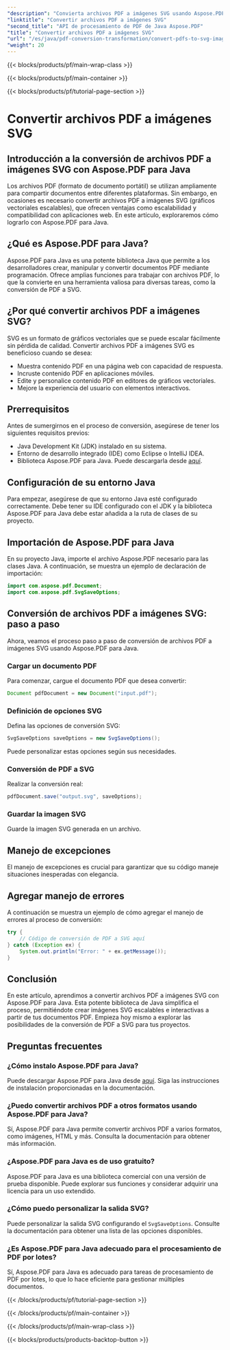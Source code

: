 ```yaml
---
"description": "Convierta archivos PDF a imágenes SVG usando Aspose.PDF para Java&#58; guía paso a paso para una conversión fluida de PDF a SVG con Aspose.PDF para Java."
"linktitle": "Convertir archivos PDF a imágenes SVG"
"second_title": "API de procesamiento de PDF de Java Aspose.PDF"
"title": "Convertir archivos PDF a imágenes SVG"
"url": "/es/java/pdf-conversion-transformation/convert-pdfs-to-svg-images/"
"weight": 20
---
```


{{< blocks/products/pf/main-wrap-class >}}

{{< blocks/products/pf/main-container >}}

{{< blocks/products/pf/tutorial-page-section >}}

# Convertir archivos PDF a imágenes SVG


## Introducción a la conversión de archivos PDF a imágenes SVG con Aspose.PDF para Java

Los archivos PDF (formato de documento portátil) se utilizan ampliamente para compartir documentos entre diferentes plataformas. Sin embargo, en ocasiones es necesario convertir archivos PDF a imágenes SVG (gráficos vectoriales escalables), que ofrecen ventajas como escalabilidad y compatibilidad con aplicaciones web. En este artículo, exploraremos cómo lograrlo con Aspose.PDF para Java.

## ¿Qué es Aspose.PDF para Java?

Aspose.PDF para Java es una potente biblioteca Java que permite a los desarrolladores crear, manipular y convertir documentos PDF mediante programación. Ofrece amplias funciones para trabajar con archivos PDF, lo que la convierte en una herramienta valiosa para diversas tareas, como la conversión de PDF a SVG.

## ¿Por qué convertir archivos PDF a imágenes SVG?

SVG es un formato de gráficos vectoriales que se puede escalar fácilmente sin pérdida de calidad. Convertir archivos PDF a imágenes SVG es beneficioso cuando se desea:

- Muestra contenido PDF en una página web con capacidad de respuesta.
- Incruste contenido PDF en aplicaciones móviles.
- Edite y personalice contenido PDF en editores de gráficos vectoriales.
- Mejore la experiencia del usuario con elementos interactivos.

## Prerrequisitos

Antes de sumergirnos en el proceso de conversión, asegúrese de tener los siguientes requisitos previos:

- Java Development Kit (JDK) instalado en su sistema.
- Entorno de desarrollo integrado (IDE) como Eclipse o IntelliJ IDEA.
- Biblioteca Aspose.PDF para Java. Puede descargarla desde [aquí](https://releases.aspose.com/pdf/java/).

## Configuración de su entorno Java

Para empezar, asegúrese de que su entorno Java esté configurado correctamente. Debe tener su IDE configurado con el JDK y la biblioteca Aspose.PDF para Java debe estar añadida a la ruta de clases de su proyecto.

## Importación de Aspose.PDF para Java

En su proyecto Java, importe el archivo Aspose.PDF necesario para las clases Java. A continuación, se muestra un ejemplo de declaración de importación:

```java
import com.aspose.pdf.Document;
import com.aspose.pdf.SvgSaveOptions;
```

## Conversión de archivos PDF a imágenes SVG: paso a paso

Ahora, veamos el proceso paso a paso de conversión de archivos PDF a imágenes SVG usando Aspose.PDF para Java.

### Cargar un documento PDF

Para comenzar, cargue el documento PDF que desea convertir:

```java
Document pdfDocument = new Document("input.pdf");
```

### Definición de opciones SVG

Defina las opciones de conversión SVG:

```java
SvgSaveOptions saveOptions = new SvgSaveOptions();
```

Puede personalizar estas opciones según sus necesidades.

### Conversión de PDF a SVG

Realizar la conversión real:

```java
pdfDocument.save("output.svg", saveOptions);
```

### Guardar la imagen SVG

Guarde la imagen SVG generada en un archivo.

## Manejo de excepciones

El manejo de excepciones es crucial para garantizar que su código maneje situaciones inesperadas con elegancia.

## Agregar manejo de errores

A continuación se muestra un ejemplo de cómo agregar el manejo de errores al proceso de conversión:

```java
try {
    // Código de conversión de PDF a SVG aquí
} catch (Exception ex) {
    System.out.println("Error: " + ex.getMessage());
}
```

## Conclusión

En este artículo, aprendimos a convertir archivos PDF a imágenes SVG con Aspose.PDF para Java. Esta potente biblioteca de Java simplifica el proceso, permitiéndote crear imágenes SVG escalables e interactivas a partir de tus documentos PDF. Empieza hoy mismo a explorar las posibilidades de la conversión de PDF a SVG para tus proyectos.

## Preguntas frecuentes

### ¿Cómo instalo Aspose.PDF para Java?

Puede descargar Aspose.PDF para Java desde [aquí](https://releases.aspose.com/pdf/java/). Siga las instrucciones de instalación proporcionadas en la documentación.

### ¿Puedo convertir archivos PDF a otros formatos usando Aspose.PDF para Java?

Sí, Aspose.PDF para Java permite convertir archivos PDF a varios formatos, como imágenes, HTML y más. Consulta la documentación para obtener más información.

### ¿Aspose.PDF para Java es de uso gratuito?

Aspose.PDF para Java es una biblioteca comercial con una versión de prueba disponible. Puede explorar sus funciones y considerar adquirir una licencia para un uso extendido.

### ¿Cómo puedo personalizar la salida SVG?

Puede personalizar la salida SVG configurando el `SvgSaveOptions`. Consulte la documentación para obtener una lista de las opciones disponibles.

### ¿Es Aspose.PDF para Java adecuado para el procesamiento de PDF por lotes?

Sí, Aspose.PDF para Java es adecuado para tareas de procesamiento de PDF por lotes, lo que lo hace eficiente para gestionar múltiples documentos.

{{< /blocks/products/pf/tutorial-page-section >}}

{{< /blocks/products/pf/main-container >}}

{{< /blocks/products/pf/main-wrap-class >}}

{{< blocks/products/products-backtop-button >}}